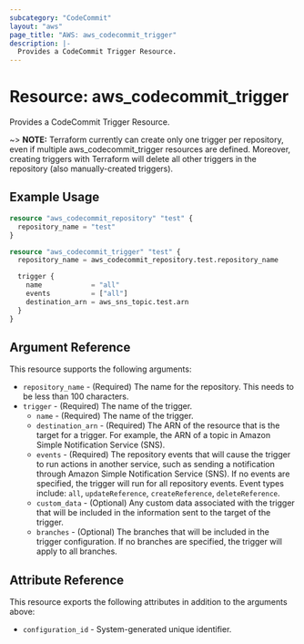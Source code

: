 ```yaml
---
subcategory: "CodeCommit"
layout: "aws"
page_title: "AWS: aws_codecommit_trigger"
description: |-
  Provides a CodeCommit Trigger Resource.
---
```


# Resource: aws_codecommit_trigger

Provides a CodeCommit Trigger Resource.

~> **NOTE:** Terraform currently can create only one trigger per repository, even if multiple aws_codecommit_trigger resources are defined. Moreover, creating triggers with Terraform will delete all other triggers in the repository (also manually-created triggers).

## Example Usage

```terraform
resource "aws_codecommit_repository" "test" {
  repository_name = "test"
}

resource "aws_codecommit_trigger" "test" {
  repository_name = aws_codecommit_repository.test.repository_name

  trigger {
    name            = "all"
    events          = ["all"]
    destination_arn = aws_sns_topic.test.arn
  }
}
```

## Argument Reference

This resource supports the following arguments:

* `repository_name` - (Required) The name for the repository. This needs to be less than 100 characters.
* `trigger` - (Required) The name of the trigger.
    * `name` - (Required) The name of the trigger.
    * `destination_arn` - (Required) The ARN of the resource that is the target for a trigger. For example, the ARN of a topic in Amazon Simple Notification Service (SNS).
    * `events` - (Required) The repository events that will cause the trigger to run actions in another service, such as sending a notification through Amazon Simple Notification Service (SNS). If no events are specified, the trigger will run for all repository events. Event types include: `all`, `updateReference`, `createReference`, `deleteReference`.
    * `custom_data` - (Optional) Any custom data associated with the trigger that will be included in the information sent to the target of the trigger.
    * `branches` - (Optional) The branches that will be included in the trigger configuration. If no branches   are specified, the trigger will apply to all branches.    

## Attribute Reference

This resource exports the following attributes in addition to the arguments above:

* `configuration_id` - System-generated unique identifier.
